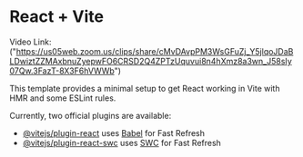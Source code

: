# React + Vite

Video Link:("https://us05web.zoom.us/clips/share/cMvDAvpPM3WsGFuZj_Y5jlqoJDaBLDwiztZZMAxbnuZyepwFO6CRSD2Q4ZPTzUquvui8n4hXmz8a3wn_J58sIy07Qw.3FazT-8X3F6hVWWb")

This template provides a minimal setup to get React working in Vite with HMR and some ESLint rules.

Currently, two official plugins are available:

- [@vitejs/plugin-react](https://github.com/vitejs/vite-plugin-react/blob/main/packages/plugin-react/README.md) uses [Babel](https://babeljs.io/) for Fast Refresh
- [@vitejs/plugin-react-swc](https://github.com/vitejs/vite-plugin-react-swc) uses [SWC](https://swc.rs/) for Fast Refresh

